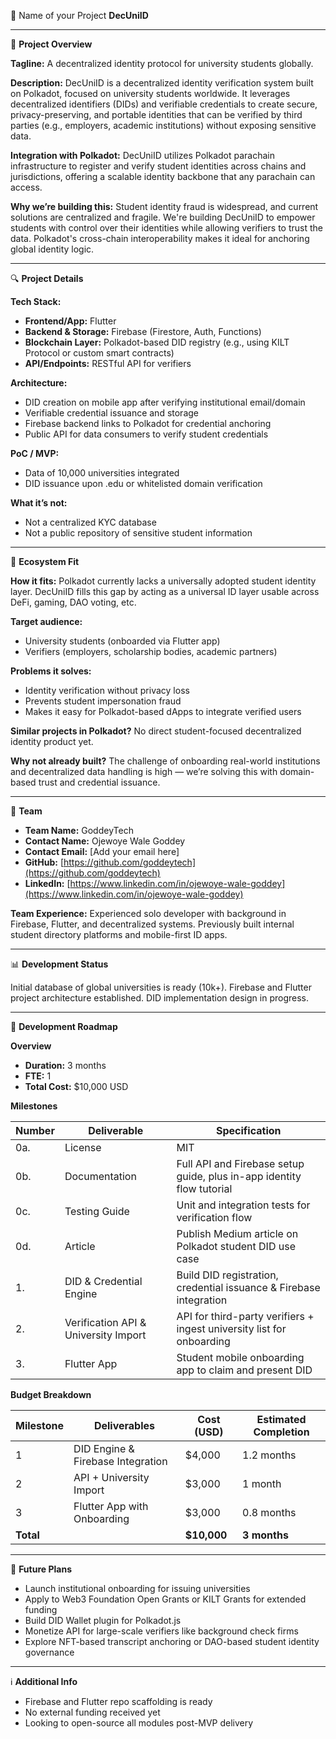 📝 Name of your Project
**DecUniID**

---

🌟 **Project Overview**

**Tagline:** A decentralized identity protocol for university students globally.

**Description:**
DecUniID is a decentralized identity verification system built on Polkadot, focused on university students worldwide. It leverages decentralized identifiers (DIDs) and verifiable credentials to create secure, privacy-preserving, and portable identities that can be verified by third parties (e.g., employers, academic institutions) without exposing sensitive data.

**Integration with Polkadot:**
DecUniID utilizes Polkadot parachain infrastructure to register and verify student identities across chains and jurisdictions, offering a scalable identity backbone that any parachain can access.

**Why we’re building this:**
Student identity fraud is widespread, and current solutions are centralized and fragile. We're building DecUniID to empower students with control over their identities while allowing verifiers to trust the data. Polkadot's cross-chain interoperability makes it ideal for anchoring global identity logic.

---

🔍 **Project Details**

**Tech Stack:**

* **Frontend/App:** Flutter
* **Backend & Storage:** Firebase (Firestore, Auth, Functions)
* **Blockchain Layer:** Polkadot-based DID registry (e.g., using KILT Protocol or custom smart contracts)
* **API/Endpoints:** RESTful API for verifiers

**Architecture:**

* DID creation on mobile app after verifying institutional email/domain
* Verifiable credential issuance and storage
* Firebase backend links to Polkadot for credential anchoring
* Public API for data consumers to verify student credentials

**PoC / MVP:**

* Data of 10,000 universities integrated
* DID issuance upon .edu or whitelisted domain verification

**What it’s not:**

* Not a centralized KYC database
* Not a public repository of sensitive student information

---

🧩 **Ecosystem Fit**

**How it fits:**
Polkadot currently lacks a universally adopted student identity layer. DecUniID fills this gap by acting as a universal ID layer usable across DeFi, gaming, DAO voting, etc.

**Target audience:**

* University students (onboarded via Flutter app)
* Verifiers (employers, scholarship bodies, academic partners)

**Problems it solves:**

* Identity verification without privacy loss
* Prevents student impersonation fraud
* Makes it easy for Polkadot-based dApps to integrate verified users

**Similar projects in Polkadot?**
No direct student-focused decentralized identity product yet.

**Why not already built?**
The challenge of onboarding real-world institutions and decentralized data handling is high — we’re solving this with domain-based trust and credential issuance.

---

👥 **Team**

* **Team Name:** GoddeyTech
* **Contact Name:** Ojewoye Wale Goddey
* **Contact Email:** \[Add your email here]
* **GitHub:** [https://github.com/goddeytech](https://github.com/goddeytech)
* **LinkedIn:** [https://www.linkedin.com/in/ojewoye-wale-goddey](https://www.linkedin.com/in/ojewoye-wale-goddey)

**Team Experience:**
Experienced solo developer with background in Firebase, Flutter, and decentralized systems. Previously built internal student directory platforms and mobile-first ID apps.

---

📊 **Development Status**

Initial database of global universities is ready (10k+).
Firebase and Flutter project architecture established.
DID implementation design in progress.

---

📅 **Development Roadmap**

**Overview**

* **Duration:** 3 months
* **FTE:** 1
* **Total Cost:** \$10,000 USD

**Milestones**

| Number | Deliverable                          | Specification                                                         |
| ------ | ------------------------------------ | --------------------------------------------------------------------- |
| 0a.    | License                              | MIT                                                                   |
| 0b.    | Documentation                        | Full API and Firebase setup guide, plus in-app identity flow tutorial |
| 0c.    | Testing Guide                        | Unit and integration tests for verification flow                      |
| 0d.    | Article                              | Publish Medium article on Polkadot student DID use case               |
| 1.     | DID & Credential Engine              | Build DID registration, credential issuance & Firebase integration    |
| 2.     | Verification API & University Import | API for third-party verifiers + ingest university list for onboarding |
| 3.     | Flutter App                          | Student mobile onboarding app to claim and present DID                |

**Budget Breakdown**

| Milestone | Deliverables                      | Cost (USD)   | Estimated Completion |
| --------- | --------------------------------- | ------------ | -------------------- |
| 1         | DID Engine & Firebase Integration | \$4,000      | 1.2 months           |
| 2         | API + University Import           | \$3,000      | 1 month              |
| 3         | Flutter App with Onboarding       | \$3,000      | 0.8 months           |
| **Total** |                                   | **\$10,000** | **3 months**         |

---

🔮 **Future Plans**

* Launch institutional onboarding for issuing universities
* Apply to Web3 Foundation Open Grants or KILT Grants for extended funding
* Build DID Wallet plugin for Polkadot.js
* Monetize API for large-scale verifiers like background check firms
* Explore NFT-based transcript anchoring or DAO-based student identity governance

---

ℹ️ **Additional Info**

* Firebase and Flutter repo scaffolding is ready
* No external funding received yet
* Looking to open-source all modules post-MVP delivery
